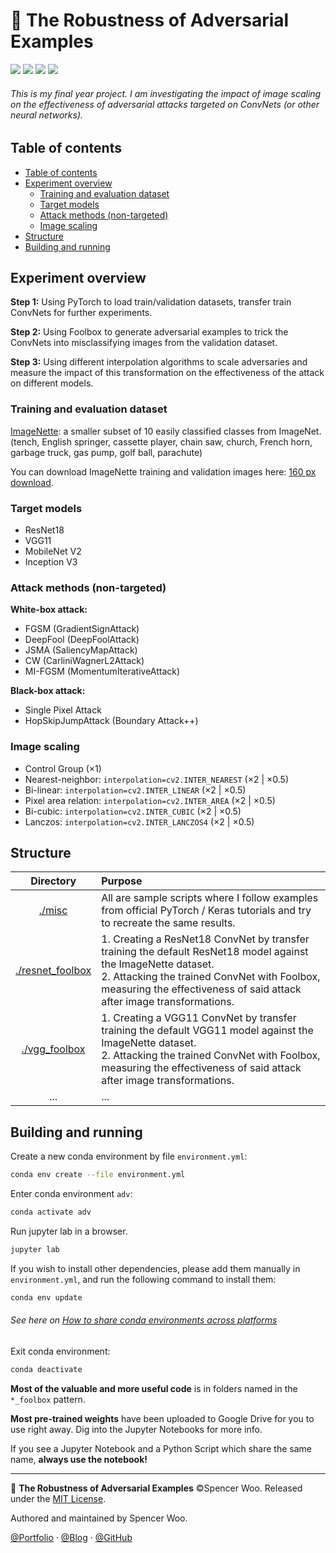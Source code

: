 <h1>🎃 The Robustness of Adversarial Examples</h1>

![](https://img.shields.io/badge/using-PyTorch-ee4c2c?logo=PyTorch&logoColor=white&style=flat-square)
![](https://img.shields.io/badge/python-3.7.6-4381b2?logo=python&logoColor=white&style=flat-square)
![](https://img.shields.io/badge/built%20with-Jupyter-f37626?logo=Jupyter&logoColor=white&style=flat-square)
![](https://img.shields.io/badge/license-MIT-black?&style=flat-square)

<h6>This is my final year project. I am investigating the impact of image scaling on the effectiveness of adversarial attacks targeted on ConvNets (or other neural networks).</h6>

## Table of contents

- [Table of contents](#table-of-contents)
- [Experiment overview](#experiment-overview)
  - [Training and evaluation dataset](#training-and-evaluation-dataset)
  - [Target models](#target-models)
  - [Attack methods (non-targeted)](#attack-methods-non-targeted)
  - [Image scaling](#image-scaling)
- [Structure](#structure)
- [Building and running](#building-and-running)

## Experiment overview

**Step 1:** Using PyTorch to load train/validation datasets, transfer train ConvNets for further experiments.

**Step 2:** Using Foolbox to generate adversarial examples to trick the ConvNets into misclassifying images from the validation dataset.

**Step 3:** Using different interpolation algorithms to scale adversaries and measure the impact of this transformation on the effectiveness of the attack on different models.

### Training and evaluation dataset

[ImageNette](https://github.com/fastai/imagenette): a smaller subset of 10 easily classified classes from ImageNet. (tench, English springer, cassette player, chain saw, church, French horn, garbage truck, gas pump, golf ball, parachute)

You can download ImageNette training and validation images here: [160 px download](https://s3.amazonaws.com/fast-ai-imageclas/imagenette2-160.tgz).

### Target models

- ResNet18
- VGG11
- MobileNet V2
- Inception V3

### Attack methods (non-targeted)

**White-box attack:**

- FGSM (GradientSignAttack)
- DeepFool (DeepFoolAttack)
- JSMA (SaliencyMapAttack)
- CW (CarliniWagnerL2Attack)
- MI-FGSM (MomentumIterativeAttack)

**Black-box attack:**

- Single Pixel Attack
- HopSkipJumpAttack (Boundary Attack++)

### Image scaling

- Control Group (×1)
- Nearest-neighbor: `interpolation=cv2.INTER_NEAREST` (×2 | ×0.5)
- Bi-linear: `interpolation=cv2.INTER_LINEAR` (×2 | ×0.5)
- Pixel area relation: `interpolation=cv2.INTER_AREA` (×2 | ×0.5)
- Bi-cubic: `interpolation=cv2.INTER_CUBIC` (×2 | ×0.5)
- Lanczos: `interpolation=cv2.INTER_LANCZOS4` (×2 | ×0.5)

## Structure

|              Directory               | Purpose                                                                                                                                                                                                                                  |
| :----------------------------------: | :--------------------------------------------------------------------------------------------------------------------------------------------------------------------------------------------------------------------------------------- |
|           [./misc](./misc)           | All are sample scripts where I follow examples from official PyTorch / Keras tutorials and try to recreate the same results.                                                                                                             |
| [./resnet_foolbox](./resnet_foolbox) | 1. Creating a ResNet18 ConvNet by transfer training the default ResNet18 model against the ImageNette dataset.<br>2. Attacking the trained ConvNet with Foolbox, measuring the effectiveness of said attack after image transformations. |
|    [./vgg_foolbox](./vgg_foolbox)    | 1. Creating a VGG11 ConvNet by transfer training the default VGG11 model against the ImageNette dataset.<br>2. Attacking the trained ConvNet with Foolbox, measuring the effectiveness of said attack after image transformations.       |
|                 ...                  | ...                                                                                                                                                                                                                                      |

## Building and running

Create a new conda environment by file `environment.yml`:

```bash
conda env create --file environment.yml
```

Enter conda environment `adv`:

```bash
conda activate adv
```

Run jupyter lab in a browser.

```bash
jupyter lab
```

If you wish to install other dependencies, please add them manually in `environment.yml`, and run the following command to install them:

```bash
conda env update
```

<h6>See here on <a href="https://stackoverflow.com/questions/39280638/how-to-share-conda-environments-across-platforms">How to share conda environments across platforms</a></h6>

Exit conda environment:

```bash
conda deactivate
```

**Most of the valuable and more useful code** is in folders named in the `*_foolbox` pattern.

**Most pre-trained weights** have been uploaded to Google Drive for you to use right away. Dig into the Jupyter Notebooks for more info.

If you see a Jupyter Notebook and a Python Script which share the same name, **always use the notebook!**

---

🎃 **The Robustness of Adversarial Examples** ©Spencer Woo. Released under the [MIT License](./LICENSE).

Authored and maintained by Spencer Woo.

[@Portfolio](https://spencerwoo.com/) · [@Blog](https://blog.spencerwoo.com/) · [@GitHub](https://github.com/spencerwooo)

